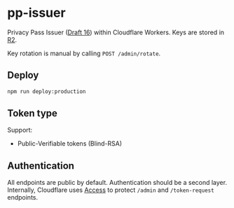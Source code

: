 # pp-issuer

Privacy Pass Issuer ([Draft 16](https://www.ietf.org/archive/id/draft-ietf-privacypass-protocol-16.html)) within Cloudflare Workers. Keys are stored in [R2](https://developers.cloudflare.com/r2).

Key rotation is manual by calling `POST /admin/rotate`.

## Deploy

```bash
npm run deploy:production
```

## Token type

Support:
* Public-Verifiable tokens (Blind-RSA)

## Authentication

All endpoints are public by default. Authentication should be a second layer. Internally, Cloudflare uses [Access](https://developers.cloudflare.com/cloudflare-one/policies/access/) to protect `/admin` and `/token-request` endpoints.
